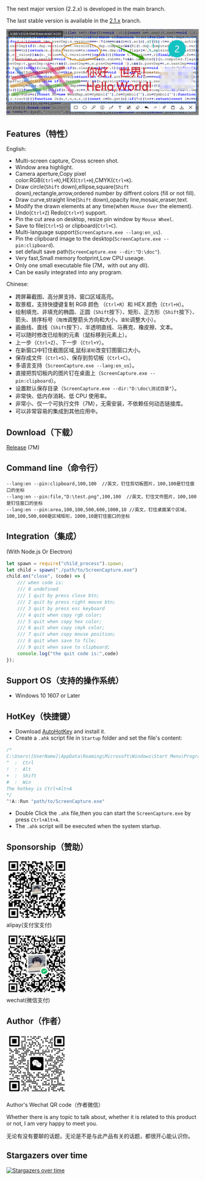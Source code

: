 The next major version (2.2.x) is developed in the main branch.

The last stable version is available in the [2.1.x](https://github.com/xland/ScreenCapture/tree/2.1.x) branch.

![](./Doc/banner.png)

## Features（特性）

English:

- Multi-screen capture, Cross screen shot.
- Window area highlight.
- Camera aperture,Copy pixel color:RGB(`Ctrl+R`),HEX(`Ctrl+H`),CMYK(`Ctrl+K`).
- Draw circle(`Shift` down),ellipse,square(`Shift` down),rectangle,arrow,ordered number by diffrent colors (fill or not fill).
- Draw curve,straight line(`Shift` down),opacity line,mosaic,eraser,text.
- Modify the drawn elements at any time(when `Mouse Over` the element).
- Undo(`Ctrl+Z`) Redo(`Ctrl+Y`) support.
- Pin the cut area on desktop, resize pin window by `Mouse Wheel`.
- Save to file(`Ctrl+S`) or clipboard(`Ctrl+C`).
- Multi-language support(`ScreenCapture.exe --lang:en_us`).
- Pin the clipboard image to the desktop(`ScreenCapture.exe --pin:clipboard`).
- set default save path(`ScreenCapture.exe --dir:"D:\doc"`).
- Very fast,Small memory footprint,Low CPU useage.
- Only one small executable file (7M，with out any dll).
- Can be easily integrated into any program.

Chinese:

- 跨屏幕截图、高分屏支持、窗口区域高亮。
- 取景框，支持快捷键复制 RGB 颜色 （`Ctrl+R`）和 HEX 颜色（`Ctrl+H`）。
- 绘制填充、非填充的椭圆、正圆（`Shift`按下）、矩形、正方形（`Shift`按下）、箭头、排序标号（`拖拽`调整箭头方向和大小，`滚轮`调整大小）。
- 画曲线、直线（`Shift`按下）、半透明直线、马赛克、橡皮擦、文本。
- 可以随时修改已绘制的元素（鼠标移到元素上）。
- 上一步（`Ctrl+Z`）、下一步（`Ctrl+Y`）。
- 在新窗口中钉住截图区域,鼠标`滚轮`改变钉图窗口大小。
- 保存成文件（`Ctrl+S`）、保存到剪切板（`Ctrl+C`）。
- 多语言支持（`ScreenCapture.exe --lang:en_us`）。
- 直接把剪切板内的图片钉在桌面上（`ScreenCapture.exe --pin:clipboard`）。
- 设置默认保存目录（`ScreenCapture.exe --dir:"D:\doc\测试目录"`）。
- 非常快、低内存消耗、低 CPU 使用率。
- 非常小、仅一个可执行文件（7M），无需安装，不依赖任何动态链接库。
- 可以非常容易的集成到其他应用中。


## Download（下载）

[Release](https://github.com/xland/ScreenCapture/releases/) (7M)

## Command line（命令行）

```
--lang:en --pin:clipboard,100,100  //英文，钉住剪切板图片，100,100是钉住窗口的坐标
--lang:en --pin:file,"D:\test.png",100,100  //英文，钉住文件图片，100,100是钉住窗口的坐标
--lang:en --pin:area,100,100,500,600,1000,10 //英文，钉住桌面某个区域，100,100,500,600是区域矩形，1000,10是钉住窗口的坐标
```

## Integration（集成）

(With Node.js Or Electron)

```js
let spawn = require("child_process").spawn;
let child = spawn("./path/to/ScreenCapture.exe")
child.on("close", (code) => {
    /// when code is:
    /// 0 undefined
    /// 1 quit by press close btn;
    /// 2 quit by press right mouse btn;
    /// 3 quit by press esc keyboard
    /// 4 quit when copy rgb color;
    /// 5 quit when copy hex color;
    /// 6 quit when copy cmyk color;
    /// 7 quit when copy mouse position;
    /// 8 quit when save to file;
    /// 9 quit when save to clipboard;
    console.log("the quit code is:",code)
});
```

## Support OS（支持的操作系统）

- Windows 10 1607 or Later

## HotKey（快捷键）

- Download [AutoHotKey](https://www.autohotkey.com/) and install it.
- Create a `.ahk` script file in `Startup` folder and set the file's content:
```c
/*
C:\Users\[UserName]\AppData\Roaming\Microsoft\Windows\Start Menu\Programs\Startup\ScreenCapture.ahk
^  :  Ctrl
!  :  Alt
+  :  Shift
#  :  Win
The hotkey is Ctrl+Alt+A 
*/
^!A::Run "path/to/ScreenCapture.exe"
```
- Double Click the `.ahk` file,then you can start the `ScreenCapture.exe` by press `Ctrl+Alt+A`.
- The `.ahk` script will be executed when the system startup.


## Sponsorship（赞助）


<img src="./Doc/alipay.jpg" style="width:160px;height:160px;" /><br />
alipay(支付宝支付)


<img src="./Doc/wechat.png" style="width:160px;height:160px;" /><br />
wechat(微信支付)


## Author（作者）

<img src="./Doc/author.jpg" style="width:160px;height:160px;" />

Author's Wechat QR code（作者微信）

Whether there is any topic to talk about, whether it is related to this product or not, I am very happy to meet you.

无论有没有要聊的话题，无论是不是与此产品有关的话题，都很开心能认识你。

## Stargazers over time
[![Stargazers over time](https://starchart.cc/xland/ScreenCapture.svg?variant=adaptive)](https://starchart.cc/xland/ScreenCapture)
